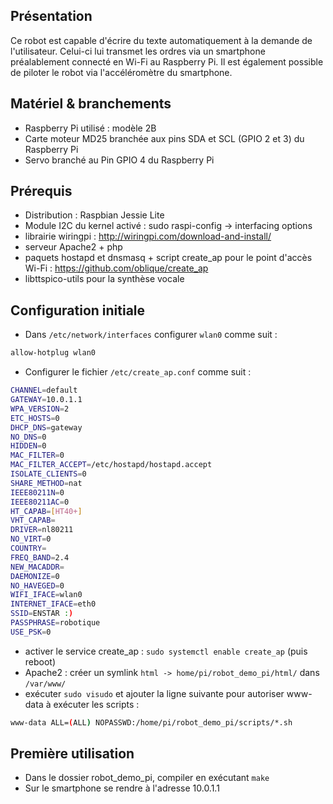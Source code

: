 ## Présentation

Ce robot est capable d'écrire du texte automatiquement à la demande de l'utilisateur. Celui-ci lui transmet les ordres via un smartphone préalablement connecté en Wi-Fi au Raspberry Pi.
Il est également possible de piloter le robot via l'accéléromètre du smartphone.

## Matériel & branchements

- Raspberry Pi utilisé : modèle 2B
- Carte moteur MD25 branchée aux pins SDA et SCL (GPIO 2 et 3) du Raspberry Pi
- Servo branché au Pin GPIO 4 du Raspberry Pi

## Prérequis

- Distribution : Raspbian Jessie Lite
- Module I2C du kernel activé : sudo raspi-config -> interfacing options
- librairie wiringpi : http://wiringpi.com/download-and-install/
- serveur Apache2 + php
- paquets hostapd et dnsmasq + script create_ap pour le point d'accès Wi-Fi : https://github.com/oblique/create_ap
- libttspico-utils pour la synthèse vocale

## Configuration initiale

- Dans `/etc/network/interfaces` configurer `wlan0` comme suit :

```bash
allow-hotplug wlan0
```
- Configurer le fichier `/etc/create_ap.conf` comme suit :

```bash
CHANNEL=default
GATEWAY=10.0.1.1
WPA_VERSION=2
ETC_HOSTS=0
DHCP_DNS=gateway
NO_DNS=0
HIDDEN=0
MAC_FILTER=0
MAC_FILTER_ACCEPT=/etc/hostapd/hostapd.accept
ISOLATE_CLIENTS=0
SHARE_METHOD=nat
IEEE80211N=0
IEEE80211AC=0
HT_CAPAB=[HT40+]
VHT_CAPAB=
DRIVER=nl80211
NO_VIRT=0
COUNTRY=
FREQ_BAND=2.4
NEW_MACADDR=
DAEMONIZE=0
NO_HAVEGED=0
WIFI_IFACE=wlan0
INTERNET_IFACE=eth0
SSID=ENSTAR :)
PASSPHRASE=robotique
USE_PSK=0
```
- activer le service create_ap : `sudo systemctl enable create_ap` (puis reboot)
- Apache2 : créer un symlink `html -> home/pi/robot_demo_pi/html/` dans `/var/www/`
- exécuter `sudo visudo` et ajouter la ligne suivante pour autoriser www-data à exécuter les scripts :

```bash
www-data ALL=(ALL) NOPASSWD:/home/pi/robot_demo_pi/scripts/*.sh
```

## Première utilisation

- Dans le dossier robot_demo_pi, compiler en exécutant `make`
- Sur le smartphone se rendre à l'adresse 10.0.1.1
